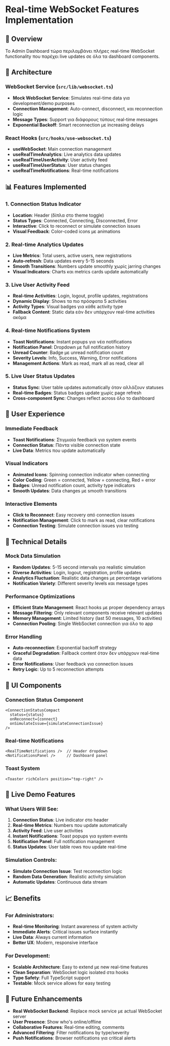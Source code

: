 # Real-time WebSocket Features Implementation

## 🚀 Overview
Το Admin Dashboard τώρα περιλαμβάνει πλήρες real-time WebSocket functionality που παρέχει live updates σε όλα τα dashboard components.

## 🔧 Architecture

### WebSocket Service (`src/lib/websocket.ts`)
- **Mock WebSocket Service**: Simulates real-time data για development/demo purposes
- **Connection Management**: Auto-connect, disconnect, και reconnection logic
- **Message Types**: Support για διάφορους τύπους real-time messages
- **Exponential Backoff**: Smart reconnection με increasing delays

### React Hooks (`src/hooks/use-websocket.ts`)
- **useWebSocket**: Main connection management
- **useRealTimeAnalytics**: Live analytics data updates
- **useRealTimeUserActivity**: User activity feed
- **useRealTimeUserStatus**: User status changes
- **useRealTimeNotifications**: Real-time notifications

## 📊 Features Implemented

### 1. Connection Status Indicator
- **Location**: Header (δίπλα στο theme toggle)
- **Status Types**: Connected, Connecting, Disconnected, Error
- **Interactive**: Click to reconnect or simulate connection issues
- **Visual Feedback**: Color-coded icons με animations

### 2. Real-time Analytics Updates
- **Live Metrics**: Total users, active users, new registrations
- **Auto-refresh**: Data updates every 5-15 seconds
- **Smooth Transitions**: Numbers update smoothly χωρίς jarring changes
- **Visual Indicators**: Charts και metrics cards update automatically

### 3. Live User Activity Feed
- **Real-time Activities**: Login, logout, profile updates, registrations
- **Dynamic Display**: Shows τα πιο πρόσφατα 5 activities
- **Activity Types**: Visual badges για κάθε activity type
- **Fallback Content**: Static data εάν δεν υπάρχουν real-time activities ακόμα

### 4. Real-time Notifications System
- **Toast Notifications**: Instant popups για νέα notifications
- **Notification Panel**: Dropdown με full notification history
- **Unread Counter**: Badge με unread notification count
- **Severity Levels**: Info, Success, Warning, Error notifications
- **Management Actions**: Mark as read, mark all as read, clear all

### 5. Live User Status Updates
- **Status Sync**: User table updates automatically όταν αλλάζουν statuses
- **Real-time Badges**: Status badges update χωρίς page refresh
- **Cross-component Sync**: Changes reflect across όλο το dashboard

## 🎯 User Experience

### Immediate Feedback
- **Toast Notifications**: Στιγμιαία feedback για system events
- **Connection Status**: Πάντα visible connection state
- **Live Data**: Metrics που update automatically

### Visual Indicators
- **Animated Icons**: Spinning connection indicator when connecting
- **Color Coding**: Green = connected, Yellow = connecting, Red = error
- **Badges**: Unread notification count, activity type indicators
- **Smooth Updates**: Data changes με smooth transitions

### Interactive Elements
- **Click to Reconnect**: Easy recovery από connection issues
- **Notification Management**: Click to mark as read, clear notifications
- **Connection Testing**: Simulate connection issues για testing

## 🔧 Technical Details

### Mock Data Simulation
- **Random Updates**: 5-15 second intervals για realistic simulation
- **Diverse Activities**: Login, logout, registration, profile updates
- **Analytics Fluctuation**: Realistic data changes με percentage variations
- **Notification Variety**: Different severity levels και message types

### Performance Optimizations
- **Efficient State Management**: React hooks με proper dependency arrays
- **Message Filtering**: Only relevant components receive relevant updates
- **Memory Management**: Limited history (last 50 messages, 10 activities)
- **Connection Pooling**: Single WebSocket connection για όλο το app

### Error Handling
- **Auto-reconnection**: Exponential backoff strategy
- **Graceful Degradation**: Fallback content όταν δεν υπάρχουν real-time data
- **Error Notifications**: User feedback για connection issues
- **Retry Logic**: Up to 5 reconnection attempts

## 🎨 UI Components

### Connection Status Component
```tsx
<ConnectionStatusCompact
  status={status}
  onReconnect={connect}
  onSimulateIssue={simulateConnectionIssue}
/>
```

### Real-time Notifications
```tsx
<RealTimeNotifications />  // Header dropdown
<NotificationsPanel />     // Dashboard panel
```

### Toast System
```tsx
<Toaster richColors position="top-right" />
```

## 🚀 Live Demo Features

### What Users Will See:
1. **Connection Status**: Live indicator στο header
2. **Real-time Metrics**: Numbers που update automatically
3. **Activity Feed**: Live user activities
4. **Instant Notifications**: Toast popups για system events
5. **Notification Panel**: Full notification management
6. **Status Updates**: User table rows που update real-time

### Simulation Controls:
- **Simulate Connection Issue**: Test reconnection logic
- **Random Data Generation**: Realistic activity simulation
- **Automatic Updates**: Continuous data stream

## 📈 Benefits

### For Administrators:
- **Real-time Monitoring**: Instant awareness of system activity
- **Immediate Alerts**: Critical issues surface instantly
- **Live Data**: Always current information
- **Better UX**: Modern, responsive interface

### For Development:
- **Scalable Architecture**: Easy to extend με new real-time features
- **Clean Separation**: WebSocket logic isolated στα hooks
- **Type Safety**: Full TypeScript support
- **Testable**: Mock service allows for easy testing

## 🎯 Future Enhancements
- **Real WebSocket Backend**: Replace mock service με actual WebSocket server
- **User Presence**: Show who's online/offline
- **Collaborative Features**: Real-time editing, comments
- **Advanced Filtering**: Filter notifications by type/severity
- **Push Notifications**: Browser notifications για critical alerts

